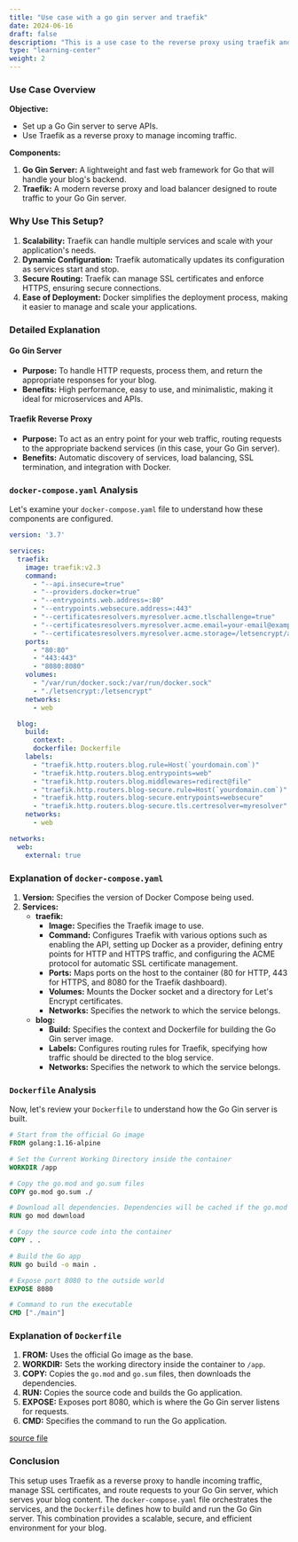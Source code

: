 ```yaml
---
title: "Use case with a go gin server and traefik"
date: 2024-06-16
draft: false
description: "This is a use case to the reverse proxy using traefik and golang gin server using compage."
type: "learning-center"
weight: 2
---
```


### Use Case Overview

**Objective:**
- Set up a Go Gin server to serve APIs.
- Use Traefik as a reverse proxy to manage incoming traffic.

**Components:**
1. **Go Gin Server:** A lightweight and fast web framework for Go that will handle your blog's backend.
2. **Traefik:** A modern reverse proxy and load balancer designed to route traffic to your Go Gin server.

### Why Use This Setup?

1. **Scalability:** Traefik can handle multiple services and scale with your application's needs.
2. **Dynamic Configuration:** Traefik automatically updates its configuration as services start and stop.
3. **Secure Routing:** Traefik can manage SSL certificates and enforce HTTPS, ensuring secure connections.
4. **Ease of Deployment:** Docker simplifies the deployment process, making it easier to manage and scale your applications.

### Detailed Explanation

#### Go Gin Server

- **Purpose:** To handle HTTP requests, process them, and return the appropriate responses for your blog.
- **Benefits:** High performance, easy to use, and minimalistic, making it ideal for microservices and APIs.

#### Traefik Reverse Proxy

- **Purpose:** To act as an entry point for your web traffic, routing requests to the appropriate backend services (in this case, your Go Gin server).
- **Benefits:** Automatic discovery of services, load balancing, SSL termination, and integration with Docker.

### `docker-compose.yaml` Analysis

Let's examine your `docker-compose.yaml` file to understand how these components are configured.

```yaml
version: '3.7'

services:
  traefik:
    image: traefik:v2.3
    command:
      - "--api.insecure=true"
      - "--providers.docker=true"
      - "--entrypoints.web.address=:80"
      - "--entrypoints.websecure.address=:443"
      - "--certificatesresolvers.myresolver.acme.tlschallenge=true"
      - "--certificatesresolvers.myresolver.acme.email=your-email@example.com"
      - "--certificatesresolvers.myresolver.acme.storage=/letsencrypt/acme.json"
    ports:
      - "80:80"
      - "443:443"
      - "8080:8080"
    volumes:
      - "/var/run/docker.sock:/var/run/docker.sock"
      - "./letsencrypt:/letsencrypt"
    networks:
      - web

  blog:
    build:
      context: .
      dockerfile: Dockerfile
    labels:
      - "traefik.http.routers.blog.rule=Host(`yourdomain.com`)"
      - "traefik.http.routers.blog.entrypoints=web"
      - "traefik.http.routers.blog.middlewares=redirect@file"
      - "traefik.http.routers.blog-secure.rule=Host(`yourdomain.com`)"
      - "traefik.http.routers.blog-secure.entrypoints=websecure"
      - "traefik.http.routers.blog-secure.tls.certresolver=myresolver"
    networks:
      - web

networks:
  web:
    external: true
```

### Explanation of `docker-compose.yaml`

1. **Version:** Specifies the version of Docker Compose being used.
2. **Services:**
   - **traefik:**
     - **Image:** Specifies the Traefik image to use.
     - **Command:** Configures Traefik with various options such as enabling the API, setting up Docker as a provider, defining entry points for HTTP and HTTPS traffic, and configuring the ACME protocol for automatic SSL certificate management.
     - **Ports:** Maps ports on the host to the container (80 for HTTP, 443 for HTTPS, and 8080 for the Traefik dashboard).
     - **Volumes:** Mounts the Docker socket and a directory for Let's Encrypt certificates.
     - **Networks:** Specifies the network to which the service belongs.
   - **blog:**
     - **Build:** Specifies the context and Dockerfile for building the Go Gin server image.
     - **Labels:** Configures routing rules for Traefik, specifying how traffic should be directed to the blog service.
     - **Networks:** Specifies the network to which the service belongs.

### `Dockerfile` Analysis

Now, let's review your `Dockerfile` to understand how the Go Gin server is built.

```Dockerfile
# Start from the official Go image
FROM golang:1.16-alpine

# Set the Current Working Directory inside the container
WORKDIR /app

# Copy the go.mod and go.sum files
COPY go.mod go.sum ./

# Download all dependencies. Dependencies will be cached if the go.mod and go.sum files are not changed
RUN go mod download

# Copy the source code into the container
COPY . .

# Build the Go app
RUN go build -o main .

# Expose port 8080 to the outside world
EXPOSE 8080

# Command to run the executable
CMD ["./main"]
```

### Explanation of `Dockerfile`

1. **FROM:** Uses the official Go image as the base.
2. **WORKDIR:** Sets the working directory inside the container to `/app`.
3. **COPY:** Copies the `go.mod` and `go.sum` files, then downloads the dependencies.
4. **RUN:** Copies the source code and builds the Go application.
5. **EXPOSE:** Exposes port 8080, which is where the Go Gin server listens for requests.
6. **CMD:** Specifies the command to run the Go application.

[source file](https://github.com/azar-writes-code/traefik-poc)

### Conclusion

This setup uses Traefik as a reverse proxy to handle incoming traffic, manage SSL certificates, and route requests to your Go Gin server, which serves your blog content. The `docker-compose.yaml` file orchestrates the services, and the `Dockerfile` defines how to build and run the Go Gin server. This combination provides a scalable, secure, and efficient environment for your blog.